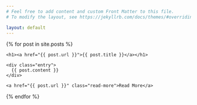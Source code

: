 ```yaml
---
# Feel free to add content and custom Front Matter to this file.
# To modify the layout, see https://jekyllrb.com/docs/themes/#overriding-theme-defaults

layout: default
---
```


<div class="posts">
  {% for post in site.posts %}
  <article class="post">    
    
    <h1><a href="{{ post.url }}">{{ post.title }}</a></h1>

    <div class="entry">
      {{ post.content }}
    </div>
    
    <a href="{{ post.url }}" class="read-more">Read More</a>
  </article>
  {% endfor %}
</div>

